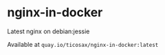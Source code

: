 nginx-in-docker
===============

Latest nginx on debian:jessie

Available at `quay.io/ticosax/nginx-in-docker:latest`

